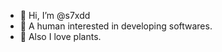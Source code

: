- 👋 Hi, I’m @s7xdd
- 👀 A human interested in developing softwares.
- 🌱 Also I love plants. 

<!---
s7xdd/s7xdd is a ✨ special ✨ repository because its `README.md` (this file) appears on your GitHub profile.
You can click the Preview link to take a look at your changes.
--->
